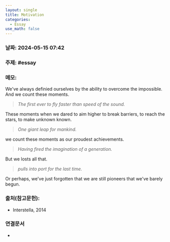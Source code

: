 ```yaml
---
layout: single
title: Motivation
categories:
  - Essay
use_math: false
---
```

### 날짜: 2024-05-15 07:42

### 주제: #essay

### 메모:

We've always definied ourselves by the ability to overcome the impossible. And we count these moments.

>*The first ever to fly faster than speed of the sound.* 

These moments when we dared to aim higher to break barriers, to reach the stars, to make unknown known. 

>*One giant leap for mankind.* 

we count these moments as our proudest achievements. 

>*Having fired the imagination of a generation.* 

But we losts all that. 

>*pulls into port for the last time.* 

Or perhaps, we've just forgotten that we are still pioneers that we've barely begun.



### 출처(참고문헌):
- Interstella, 2014

### 연결문서
- 